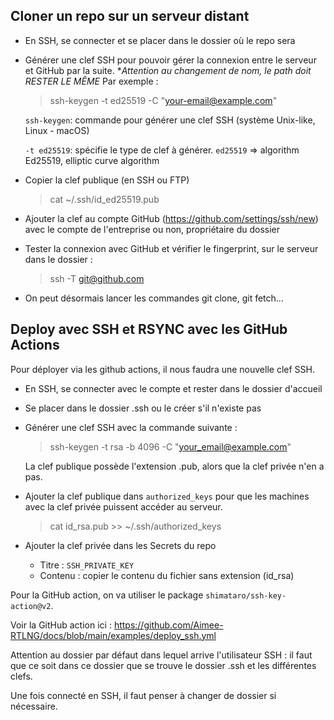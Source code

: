 ## Cloner un repo sur un serveur distant

- En SSH, se connecter et se placer dans le dossier où le repo sera
- Générer une clef SSH pour pouvoir gérer la connexion entre le serveur et GitHub par la suite. **Attention au changement de nom, le path doit RESTER LE MÊME*
  Par exemple : 
    > ssh-keygen -t ed25519 -C "your-email@example.com"

  ```ssh-keygen```: commande pour générer une clef SSH (système Unix-like, Linux - macOS)
  
  ```-t ed25519```: spécifie le type de clef à générer. ```ed25519``` => algorithm Ed25519, elliptic curve algorithm
- Copier la clef publique (en SSH ou FTP)
    > cat ~/.ssh/id_ed25519.pub
- Ajouter la clef au compte GitHub (https://github.com/settings/ssh/new) avec le compte de l'entreprise ou non, propriétaire du dossier
- Tester la connexion avec GitHub et vérifier le fingerprint, sur le serveur dans le dossier : 
    > ssh -T git@github.com
- On peut désormais lancer les commandes git clone, git fetch...

## Deploy avec SSH et RSYNC avec les GitHub Actions

Pour déployer via les github actions, il nous faudra une nouvelle clef SSH.

- En SSH, se connecter avec le compte et rester dans le dossier d'accueil
- Se placer dans le dossier .ssh ou le créer s'il n'existe pas
- Générer une clef SSH avec la commande suivante : 
    > ssh-keygen -t rsa -b 4096 -C "your_email@example.com"
  
  La clef publique possède l'extension .pub, alors que la clef privée n'en a pas.
- Ajouter la clef publique dans `authorized_keys` pour que les machines avec la clef privée puissent accéder au serveur.
    > cat id_rsa.pub >> ~/.ssh/authorized_keys
- Ajouter la clef privée dans les Secrets du repo
  - Titre : `SSH_PRIVATE_KEY`
  - Contenu : copier le contenu du fichier sans extension (id_rsa)

Pour la GitHub action, on va utiliser le package `shimataro/ssh-key-action@v2`. 

Voir la GitHub action ici : https://github.com/Aimee-RTLNG/docs/blob/main/examples/deploy_ssh.yml 

Attention au dossier par défaut dans lequel arrive l'utilisateur SSH : il faut que ce soit dans ce dossier que se trouve le dossier .ssh et les différentes clefs.

Une fois connecté en SSH, il faut penser à changer de dossier si nécessaire. 

